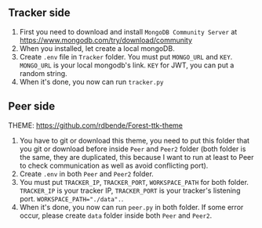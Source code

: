 ## Tracker side ##
1. First you need to download and install `MongoDB Community Server` at https://www.mongodb.com/try/download/community
2. When you installed, let create a local mongoDB.
3. Create `.env` file in `Tracker` folder. You must put `MONGO_URL` and `KEY`. `MONGO_URL` is your local mongodb's link. `KEY` for JWT, you can put a random string.
4. When it's done, you now can run `tracker.py`
   

## Peer side ##
THEME: https://github.com/rdbende/Forest-ttk-theme
1. You have to git or download this theme, you need to put this folder that you git or download before inside `Peer` and `Peer2` folder (both folder is the same, they are duplicated, this because I want to run at least to Peer to check communication as well as avoid conflicting port).
2. Create `.env` in both `Peer` and `Peer2` folder.
3. You must put `TRACKER_IP`, `TRACKER_PORT`, `WORKSPACE_PATH` for both folder. `TRACKER_IP` is your tracker IP, `TRACKER_PORT` is your tracker's listening port. `WORKSPACE_PATH="./data".`.
4. When it's done, you now can run `peer.py` in both folder. If some error occur, please create `data` folder inside both `Peer` and `Peer2`.
